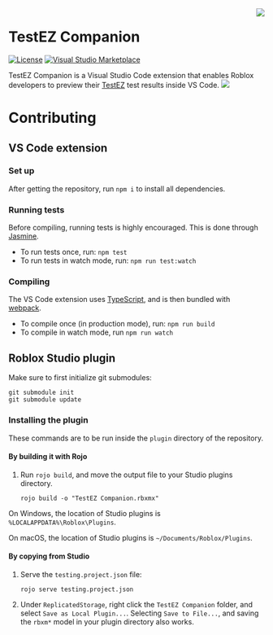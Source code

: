 [marketplace-shield]: https://img.shields.io/visual-studio-marketplace/d/tacheometrist.testez-companion
[marketplace-url]: https://marketplace.visualstudio.com/items?itemName=tacheometrist.testez-companion
[license-shield]: https://img.shields.io/github/license/tacheometry/testez-companion
[license-url]: https://github.com/tacheometry/testez-companion/blob/master/LICENSE.md

<img align="right" src="https://user-images.githubusercontent.com/39647014/116725501-a2944700-a9ea-11eb-80ce-f5699b0c6568.png"/>

# TestEZ Companion

[![License][license-shield]][license-url]
[![Visual Studio Marketplace][marketplace-shield]][marketplace-url]

TestEZ Companion is a Visual Studio Code extension that enables Roblox developers to preview their [TestEZ](https://roblox.github.io/testez/) test results inside VS Code.
![](https://user-images.githubusercontent.com/39647014/115806038-bdfdc180-a3ee-11eb-9c7c-f85b4491a8bc.png)

# Contributing

## VS Code extension

### Set up

After getting the repository, run `npm i` to install all dependencies.

### Running tests

Before compiling, running tests is highly encouraged. This is done through [Jasmine](https://jasmine.github.io).

- To run tests once, run: `npm test`
- To run tests in watch mode, run: `npm run test:watch`

### Compiling

The VS Code extension uses [TypeScript](https://www.typescriptlang.org), and is then bundled with [webpack](https://webpack.js.org).

- To compile once (in production mode), run: `npm run build`
- To compile in watch mode, run `npm run watch`

## Roblox Studio plugin

Make sure to first initialize git submodules:

```
git submodule init
git submodule update
```

### Installing the plugin

These commands are to be run inside the `plugin` directory of the repository.

#### By building it with Rojo

1. Run `rojo build`, and move the output file to your Studio plugins directory.
   ```
   rojo build -o "TestEZ Companion.rbxmx"
   ```

On Windows, the location of Studio plugins is `%LOCALAPPDATA%\Roblox\Plugins`.

On macOS, the location of Studio plugins is `~/Documents/Roblox/Plugins`.

#### By copying from Studio

1. Serve the `testing.project.json` file:
   ```
   rojo serve testing.project.json
   ```
2. Under `ReplicatedStorage`, right click the `TestEZ Companion` folder, and select `Save as Local Plugin...`. Selecting `Save to File...`, and saving the `rbxm*` model in your plugin directory also works.
